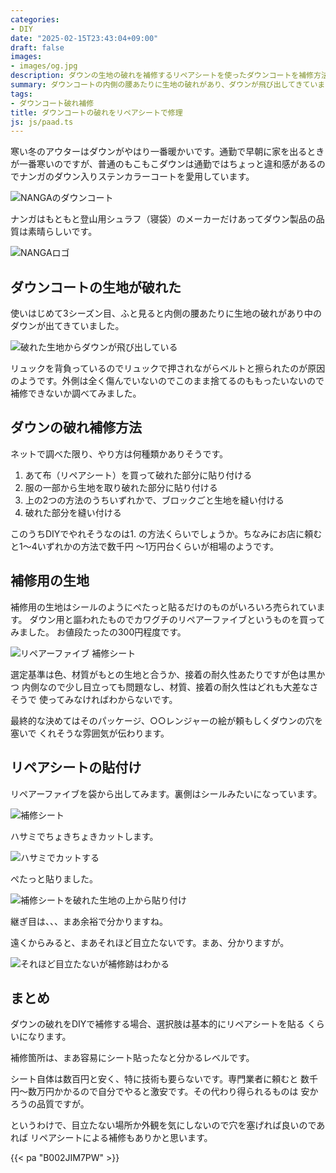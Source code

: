 ```yaml
---
categories:
- DIY
date: "2025-02-15T23:43:04+09:00"
draft: false
images:
- images/og.jpg
description: ダウンの生地の破れを補修するリペアシートを使ったダウンコートを補修方法を解説します。
summary: ダウンコートの内側の腰あたりに生地の破れがあり、ダウンが飛び出してきていました。ダウン用の破れ補修シートを購入し、DIYで修理してみました。
tags:
- ダウンコート破れ補修
title: ダウンコートの破れをリペアシートで修理
js: js/paad.ts
---
```


寒い冬のアウターはダウンがやはり一番暖かいです。通勤で早朝に家を出るときが一番寒いのですが、普通のもこもこダウンは通勤ではちょっと違和感があるのでナンガのダウン入りステンカラーコートを愛用しています。

![NANGAのダウンコート](./images/IMG_20210103_160900.jpg)

ナンガはもともと登山用シュラフ（寝袋）のメーカーだけあってダウン製品の品質は素晴らしいです。

![NANGAロゴ](./images/IMG_5502.JPG)

## ダウンコートの生地が破れた

使いはじめて3シーズン目、ふと見ると内側の腰あたりに生地の破れがあり中のダウンが出てきていました。

![破れた生地からダウンが飛び出している](./images/IMG_5507.JPG)

リュックを背負っているのでリュックで押されながらベルトと擦られたのが原因のようです。外側は全く傷んでいないのでこのまま捨てるのももったいないので補修できないか調べてみました。

## ダウンの破れ補修方法

ネットで調べた限り、やり方は何種類かありそうです。

1.  あて布（リペアシート）を買って破れた部分に貼り付ける
2.  服の一部から生地を取り破れた部分に貼り付ける
3.  上の2つの方法のうちいずれかで、ブロックごと生地を縫い付ける
4.  破れた部分を縫い付ける

このうちDIYでやれそうなのは1.
の方法くらいでしょうか。ちなみにお店に頼むと1〜4いずれかの方法で数千円
〜1万円台くらいが相場のようです。

## 補修用の生地

補修用の生地はシールのようにぺたっと貼るだけのものがいろいろ売られています。
ダウン用と謳われたものでカワグチのリペアーファイブというものを買ってみました。
お値段たったの300円程度です。

![リペアーファイブ 補修シート](./images/IMG_5510-1.JPG)

選定基準は色、材質がもとの生地と合うか、接着の耐久性あたりですが色は黒かつ
内側なので少し目立っても問題なし、材質、接着の耐久性はどれも大差なさそうで
使ってみなければわからないです。

最終的な決めてはそのパッケージ、○○レンジャーの絵が頼もしくダウンの穴を塞いで
くれそうな雰囲気が伝わります。

## リペアシートの貼付け

リペアーファイブを袋から出してみます。裏側はシールみたいになっています。

![補修シート](./images/IMG_5512.JPG)

ハサミでちょきちょきカットします。

![ハサミでカットする](./images/IMG_5513.JPG)

ぺたっと貼りました。

![補修シートを破れた生地の上から貼り付け](./images/IMG_5514.JPG)

継ぎ目は、、、まあ余裕で分かりますね。

遠くからみると、まあそれほど目立たないです。まあ、分かりますが。

![それほど目立たないが補修跡はわかる](./images/IMG_5515.JPG)

## まとめ

ダウンの破れをDIYで補修する場合、選択肢は基本的にリペアシートを貼る
くらいになります。

補修箇所は、まあ容易にシート貼ったなと分かるレベルです。

シート自体は数百円と安く、特に技術も要らないです。専門業者に頼むと
数千円〜数万円かかるので自分でやると激安です。その代わり得られるものは
安かろうの品質ですが。

というわけで、目立たない場所か外観を気にしないので穴を塞げれば良いのであれば
リペアシートによる補修もありかと思います。

{{< pa "B002JIM7PW" >}}
